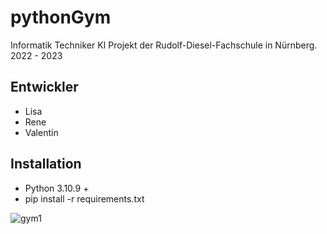# pythonGym
Informatik Techniker KI Projekt der Rudolf-Diesel-Fachschule in Nürnberg. 2022 - 2023

## Entwickler
- Lisa
- Rene
- Valentin

## Installation
- Python 3.10.9 +
- pip install -r requirements.txt

![gym1](https://github.com/NeoX96/pythonGym/assets/23174916/3bfcd6bb-4bd0-40fd-be1c-a221b4bcc106)
